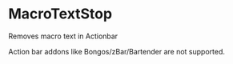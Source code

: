 # MacroTextStop
Removes macro text in Actionbar

Action bar addons like Bongos/zBar/Bartender are not supported.
